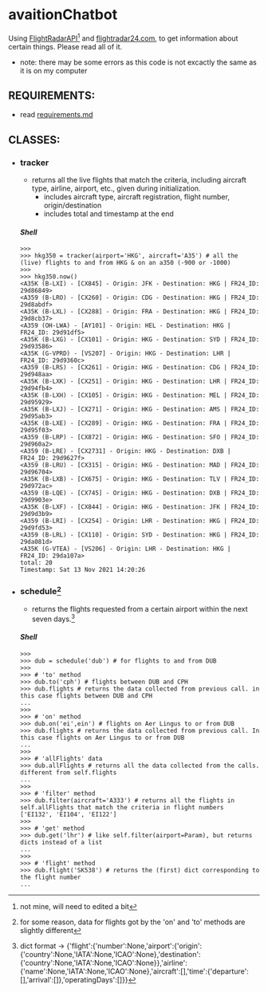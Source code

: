 # avaitionChatbot

Using [FlightRadarAPI](https://pypi.org/project/FlightRadarAPI/)[^1] and [flightradar24.com](https://www.flightradar24.com/), to get information about certain things. Please read all of it.

* note: there may be some errors as this code is not excactly the same as it is on my computer

## REQUIREMENTS:

- read [requirements.md](requirements.md)

## CLASSES:

  - ### tracker

    - returns all the live flights that match the criteria, including aircraft type, airline, airport, etc., given during initialization.
      - includes aircraft type, aircraft registration, flight number, origin/destination
      - includes total and timestamp at the end   
  
    #### _Shell_
    ```
    >>> 
    >>> hkg350 = tracker(airport='HKG', aircraft='A35') # all the (live) flights to and from HKG & on an a350 (-900 or -1000)
    >>> 
    >>> hkg350.now()
    <A35K (B-LXI) - [CX845] - Origin: JFK - Destination: HKG | FR24_ID: 29d86849>
    <A359 (B-LRO) - [CX260] - Origin: CDG - Destination: HKG | FR24_ID: 29d8abdf>
    <A35K (B-LXL) - [CX288] - Origin: FRA - Destination: HKG | FR24_ID: 29d8cb37>
    <A359 (OH-LWA) - [AY101] - Origin: HEL - Destination: HKG | FR24_ID: 29d91df5>
    <A35K (B-LXG) - [CX101] - Origin: HKG - Destination: SYD | FR24_ID: 29d93586>
    <A35K (G-VPRD) - [VS207] - Origin: HKG - Destination: LHR | FR24_ID: 29d9360c>
    <A359 (B-LRS) - [CX261] - Origin: HKG - Destination: CDG | FR24_ID: 29d948aa>
    <A35K (B-LXK) - [CX251] - Origin: HKG - Destination: LHR | FR24_ID: 29d94fb4>
    <A35K (B-LXH) - [CX105] - Origin: HKG - Destination: MEL | FR24_ID: 29d95929>
    <A35K (B-LXJ) - [CX271] - Origin: HKG - Destination: AMS | FR24_ID: 29d95ab3>
    <A35K (B-LXE) - [CX289] - Origin: HKG - Destination: FRA | FR24_ID: 29d95f03>
    <A359 (B-LRP) - [CX872] - Origin: HKG - Destination: SFO | FR24_ID: 29d960a2>
    <A359 (B-LRE) - [CX2731] - Origin: HKG - Destination: DXB | FR24_ID: 29d9627f>
    <A359 (B-LRU) - [CX315] - Origin: HKG - Destination: MAD | FR24_ID: 29d96704>
    <A35K (B-LXB) - [CX675] - Origin: HKG - Destination: TLV | FR24_ID: 29d972ac>
    <A359 (B-LQE) - [CX745] - Origin: HKG - Destination: DXB | FR24_ID: 29d9903e>
    <A35K (B-LXF) - [CX844] - Origin: HKG - Destination: JFK | FR24_ID: 29d9d3b9>
    <A359 (B-LRI) - [CX254] - Origin: LHR - Destination: HKG | FR24_ID: 29d9fd53>
    <A359 (B-LRL) - [CX110] - Origin: SYD - Destination: HKG | FR24_ID: 29da081d>
    <A35K (G-VTEA) - [VS206] - Origin: LHR - Destination: HKG | FR24_ID: 29da107a>
    total: 20
    Timestamp: Sat 13 Nov 2021 14:20:26
    ```
    
  - ### schedule[^2]

    -  returns the flights requested from a certain airport within the next seven days.[^3]
    
    #### _Shell_
    ```
    >>> 
    >>> dub = schedule('dub') # for flights to and from DUB
    >>> 
    >>> # 'to' method
    >>> dub.to('cph') # flights between DUB and CPH
    >>> dub.flights # returns the data collected from previous call. in this case flights between DUB and CPH
    ... 
    >>>
    >>> # 'on' method
    >>> dub.on('ei',ein') # flights on Aer Lingus to or from DUB
    >>> dub.flights # returns the data collected from previous call. In this case flights on Aer Lingus to or from DUB
    ...
    >>> 
    >>> # 'allFlights' data
    >>> dub.allFlights # returns all the data collected from the calls. different from self.flights
    ...
    >>> 
    >>> # 'filter' method
    >>> dub.filter(aircraft='A333') # returns all the flights in self.allFlights that match the criteria in flight numbers
    ['EI132', 'EI104', 'EI122']
    >>> 
    >>> # 'get' method
    >>> dub.get('lhr') # like self.filter(airport=Param), but returns dicts instead of a list
    ... 
    >>> 
    >>> # 'flight' method
    >>> dub.flight('SK538') # returns the (first) dict corresponding to the flight number
    ...
    
    ```

[^1]: not mine, will need to edited a bit
[^2]: for some reason, data for flights got by the 'on' and 'to' methods are slightly different
[^3]: dict format → {'flight':{'number':None,'airport':{'origin':{'country':None,'IATA':None,'ICAO':None},'destination':{'country':None,'IATA':None,'ICAO':None}},'airline':{'name':None,'IATA':None,'ICAO':None},'aircraft':[],'time':{'departure':[],'arrival':[]},'operatingDays':[]}}
